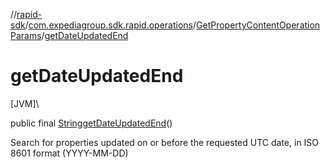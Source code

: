 //[rapid-sdk](../../../index.md)/[com.expediagroup.sdk.rapid.operations](../index.md)/[GetPropertyContentOperationParams](index.md)/[getDateUpdatedEnd](get-date-updated-end.md)

# getDateUpdatedEnd

[JVM]\

public final [String](https://docs.oracle.com/javase/8/docs/api/java/lang/String.html)[getDateUpdatedEnd](get-date-updated-end.md)()

Search for properties updated on or before the requested UTC date, in ISO 8601 format (YYYY-MM-DD)
